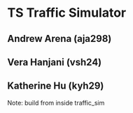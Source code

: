 # TS Traffic Simulator

## Andrew Arena (aja298)
## Vera Hanjani (vsh24)
## Katherine Hu (kyh29)

Note: build from inside traffic_sim